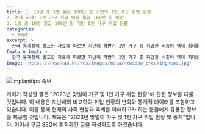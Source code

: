 ```yaml
---
title: 1. 10명 중 1명 월급 100만 원 미만의 1인 가구 취업 현황
2. 역대 최대! 1인 가구 취업 비중 월급 100만 원 미만
3. 1명 중 10명 월급 100만 원 미만 1인 가구 취업 현황
categories:
  - News
excerpt: >
  한국 통계청이 발표한 자료에 따르면 지난해 하반기 1인 가구 중 취업한 비중이 역대 최대를 기록했으며, 이에 따라 맞벌이 가구 비중도 역대 최대로 늘었다. 1인 취업 가구 중 임금근로자의 월급 100만 원에 미치지 못하는 비율도 늘어났는데, 특히 60세 이상 1인 가구의 취업 비중이 상승했다. 또한, 유배우 가구는 줄어들었지만 맞벌이 가구는 늘어나며 여성 취업 시장 호조가 영향을 끼쳤다는 분석이 나왔다.
feature_text: >
  한국 통계청이 발표한 자료에 따르면 지난해 하반기 1인 가구 중 취업한 비중이 역대 최대를 기록했으며, 이에 따라 맞벌이 가구 비중도 역대 최대로 늘었다. 1인 취업 가구 중 임금근로자의 월급 100만 원에 미치지 못하는 비율도 늘어났는데, 특히 60세 이상 1인 가구의 취업 비중이 상승했다. 또한, 유배우 가구는 줄어들었지만 맞벌이 가구는 늘어나며 여성 취업 시장 호조가 영향을 끼쳤다는 분석이 나왔다.
image: 'https://newsdao.kr/res/images/meta/newsdao_breakingnews.jpg'
---
```


<p><img src="https://newsdao.kr/res/images/meta/newsdao_breakingnews.jpg" alt="implanttips 속보" /></p>

<p>저희가 작성할 글은 "2023년 맞벌이 가구 및 1인 가구 취업 현황"에 관한 정보를 다룰 것입니다. 이 내용은 지난해와 비교하여 취업 현황의 변화와 통계적 데이터를 포함하고 있습니다. 이를 통해 현재의 사회 현상과 추세를 이해하고자 하는 분들에게 유용한 정보를 제공할 것입니다. 제목은 "2023년 맞벌이 가구 및 1인 가구 취업 현황 및 통계"입니다. 이어서 구글 SEO에 최적화된 글을 작성하도록 하겠습니다.</p>


